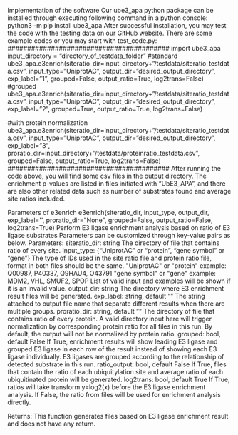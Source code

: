 Implementation of the software
Our ube3_apa python package can be installed through executing following command in a python console:
python3 -m pip install ube3_apa
After successful installation, you may test the code with the testing data on our GitHub website.
There are some example codes or you may start with test_code.py:
#########################################
import ube3_apa
input_directory = “directory_of_testdata_folder”
#standard
ube3_apa.e3enrich(siteratio_dir=input_directory+”/testdata/siteratio_testdata.csv”, input_type=”UniprotAC”, output_dir=”desired_output_directory”, exp_label=”1”, grouped=False, output_ratio=True, log2trans=False)	
#grouped
ube3_apa.e3enrich(siteratio_dir=input_directory+”/testdata/siteratio_testdata.csv”, input_type=”UniprotAC”, output_dir=”desired_output_directory”, exp_label=”2”, grouped=True, output_ratio=True, log2trans=False)	

#with protein normalization
ube3_apa.e3enrich(siteratio_dir=input_directory+”/testdata/siteratio_testdata.csv”, input_type=”UniprotAC”, output_dir=”desired_output_directory”, exp_label=”3”, proratio_dir=input_directory+”/testdata/proteinratio_testdata.csv”, grouped=False, output_ratio=True, log2trans=False)	
#########################################
After running the code above, you will find some csv files in the output directory. The enrichment p-values are listed in files initiated with “UbE3_APA”, and there are also other related data such as number of substrates found and average site ratios included.




Parameters of e3enrich 
e3enrich(siteratio_dir, input_type, output_dir, exp_label='', proratio_dir="None", grouped=False, output_ratio=False, log2trans=True) 
Perform E3 ligase enrichment analysis based on ratio of E3 ligase substrates
Parameters can be customized through key-value pairs as below.
Parameters:
siteratio_dir: string
The directory of file that contains ratio of every site.
input_type: {“UniprotAC” or “protein”, “gene symbol” or “gene”}
The type of IDs used in the site ratio file and protein ratio file, format in both files should be the same. 
 "UniprotAC" or "protein"   example: Q00987, P40337, Q9HAU4, O43791
 "gene symbol" or "gene"   example: MDM2, VHL, SMUF2, SPOP
List of valid input and examples will be shown if it is an invalid value.
output_dir: string
The directory where E3 enrichment result files will be generated.
exp_label: string, default ””
The string attached to output file name that separate different results when there are multiple groups. 
proratio_dir: string, default ””
The directory of file that contains ratio of every protein. A valid directory input here will trigger normalization by corresponding protein ratio for all files in this run. By default, the output will not be normalized by protein ratio.
grouped: bool, default False
If True, enrichment results will show leading E3 ligase and grouped E3 ligase in each row of the result instead of showing each E3 ligase individually. E3 ligases are grouped according to the relationship of detected substrate in this run.
ratio_output: bool, default False
If True, files that contain the ratio of each ubiquitylation site and average ratio of each ubiquitinated protein will be generated. 
log2trans: bool, default True
If True, ratios will take transform y=log2(x) before the E3 ligase enrichment analysis. If False, the ratio from files will be used for enrichment analysis directly. 

Returns:
This function generates files based on E3 ligase enrichment result and does not have any return.
